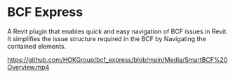 # BCF Express
A Revit plugin that enables quick and easy navigation of BCF issues in Revit.  
It simplifies the issue structure required in the BCF by Navigating the contained elements.


https://github.com/HOKGroup/bcf_express/blob/main/Media/SmartBCF%20Overview.mp4



